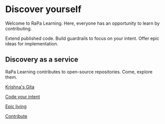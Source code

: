 # Discover yourself

Welcome to RaPa Learning. Here, everyone has an opportunity to learn by contributing.

Extend published code. Build guardrails to focus on your intent. Offer epic ideas for implementation.

## Discovery as a service

RaPa Learning contributes to open-source repositories. Come, explore them.

[Krishna's Gita](krishna-gita.md)

[Code your intent](coding.md)

[Epic living](epic-living.md)

[Contribute](contribute.md)
